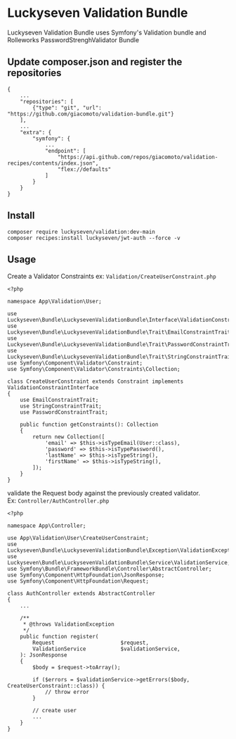 # Luckyseven Validation Bundle
Luckyseven Validation Bundle uses Symfony's Validation bundle and Rolleworks PasswordStrenghValidator Bundle

## Update composer.json and register the repositories
```
{
    ...
    "repositories": [
        {"type": "git", "url":  "https://github.com/giacomoto/validation-bundle.git"}
    ],
    ...
    "extra": {
        "symfony": {
            ...
            "endpoint": [
                "https://api.github.com/repos/giacomoto/validation-recipes/contents/index.json",
                "flex://defaults"
            ]
        }
    }
}
```

## Install
```
composer require luckyseven/validation:dev-main
composer recipes:install luckyseven/jwt-auth --force -v
```

## Usage
Create a Validator Constraints ex: ```Validation/CreateUserConstraint.php```
```
<?php

namespace App\Validation\User;

use Luckyseven\Bundle\LuckysevenValidationBundle\Interface\ValidationConstraintInterface;
use Luckyseven\Bundle\LuckysevenValidationBundle\Trait\EmailConstraintTrait;
use Luckyseven\Bundle\LuckysevenValidationBundle\Trait\PasswordConstraintTrait;
use Luckyseven\Bundle\LuckysevenValidationBundle\Trait\StringConstraintTrait;
use Symfony\Component\Validator\Constraint;
use Symfony\Component\Validator\Constraints\Collection;

class CreateUserConstraint extends Constraint implements ValidationConstraintInterface
{
    use EmailConstraintTrait;
    use StringConstraintTrait;
    use PasswordConstraintTrait;

    public function getConstraints(): Collection
    {
        return new Collection([
            'email' => $this->isTypeEmail(User::class),
            'password' => $this->isTypePassword(),
            'lastName' => $this->isTypeString(),
            'firstName' => $this->isTypeString(),
        ]);
    }
}
```
validate the Request body against the previously created validator.<br>
Ex: ```Controller/AuthController.php```
```
<?php

namespace App\Controller;

use App\Validation\User\CreateUserConstraint;
use Luckyseven\Bundle\LuckysevenValidationBundle\Exception\ValidationException;
use Luckyseven\Bundle\LuckysevenValidationBundle\Service\ValidationService;
use Symfony\Bundle\FrameworkBundle\Controller\AbstractController;
use Symfony\Component\HttpFoundation\JsonResponse;
use Symfony\Component\HttpFoundation\Request;

class AuthController extends AbstractController
{
    ...

    /**
     * @throws ValidationException
     */
    public function register(
        Request                     $request,
        ValidationService           $validationService,
    ): JsonResponse
    {
        $body = $request->toArray();

        if ($errors = $validationService->getErrors($body, CreateUserConstraint::class)) {
            // throw error
        }

        // create user
        ...
    }
}
```
